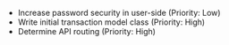 - Increase password security in user-side (Priority: Low)
- Write initial transaction model class (Priority: High)
- Determine API routing (Priority: High)